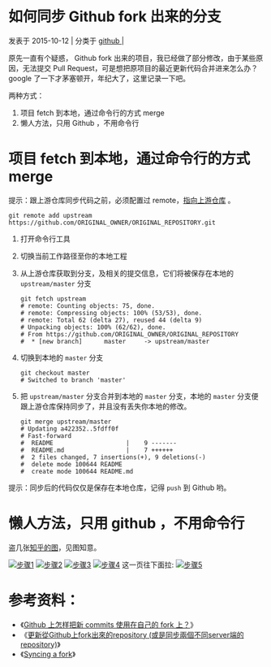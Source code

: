 # 如何同步 Github fork 出来的分支

发表于 2015-10-12   |   分类于 [github ](https://jinlong.github.io/categories/github/)  |  

原先一直有个疑惑， Github fork 出来的项目，我已经做了部分修改，由于某些原因，无法提交 Pull Request，可是想把原项目的最近更新代码合并进来怎么办？google 了一下才茅塞顿开，年纪大了，这里记录一下吧。

两种方式：

1. 项目 fetch 到本地，通过命令行的方式 merge
2. 懒人方法，只用 Github ，不用命令行



# 项目 fetch 到本地，通过命令行的方式 merge

提示：跟上游仓库同步代码之前，必须配置过 remote，[指向上游仓库](https://help.github.com/articles/configuring-a-remote-for-a-fork/) 。

```
git remote add upstream https://github.com/ORIGINAL_OWNER/ORIGINAL_REPOSITORY.git
```

1. 打开命令行工具

2. 切换当前工作路径至你的本地工程

3. 从上游仓库获取到分支，及相关的提交信息，它们将被保存在本地的 `upstream/master` 分支

   ```
   git fetch upstream
   # remote: Counting objects: 75, done.
   # remote: Compressing objects: 100% (53/53), done.
   # remote: Total 62 (delta 27), reused 44 (delta 9)
   # Unpacking objects: 100% (62/62), done.
   # From https://github.com/ORIGINAL_OWNER/ORIGINAL_REPOSITORY
   #  * [new branch]      master     -> upstream/master
   ```

4. 切换到本地的 `master` 分支

   ```
   git checkout master
   # Switched to branch 'master'
   ```

5. 把 `upstream/master` 分支合并到本地的 `master` 分支，本地的 `master` 分支便跟上游仓库保持同步了，并且没有丢失你本地的修改。

   ```
   git merge upstream/master
   # Updating a422352..5fdff0f
   # Fast-forward
   #  README                    |    9 -------
   #  README.md                 |    7 ++++++
   #  2 files changed, 7 insertions(+), 9 deletions(-)
   #  delete mode 100644 README
   #  create mode 100644 README.md
   ```

提示：同步后的代码仅仅是保存在本地仓库，记得 `push` 到 Github 哟。

# 懒人方法，只用 github ，不用命令行

盗几张[知乎的图](http://www.zhihu.com/question/20393785)，见图知意。

[![步骤1](https://jinlong.github.io/image/sync-a-fork/1.jpg)](https://jinlong.github.io/image/sync-a-fork/1.jpg)
[![步骤2](https://jinlong.github.io/image/sync-a-fork/2.jpg)](https://jinlong.github.io/image/sync-a-fork/2.jpg)
[![步骤3](https://jinlong.github.io/image/sync-a-fork/3.jpg)](https://jinlong.github.io/image/sync-a-fork/3.jpg)
[![步骤4](https://jinlong.github.io/image/sync-a-fork/4.jpg)](https://jinlong.github.io/image/sync-a-fork/4.jpg)
这一页往下面拉:
[![步骤5](https://jinlong.github.io/image/sync-a-fork/5.jpg)](https://jinlong.github.io/image/sync-a-fork/5.jpg)

# 参考资料：

- 《[Github 上怎样把新 commits 使用在自己的 fork 上？](http://www.zhihu.com/question/20393785)》
- 《[更新從Github上fork出來的repository (或是同步兩個不同server端的repository)](https://www.peterdavehello.org/2014/02/update_forked_repository/)》
- 《[Syncing a fork](https://help.github.com/articles/syncing-a-fork/)》
